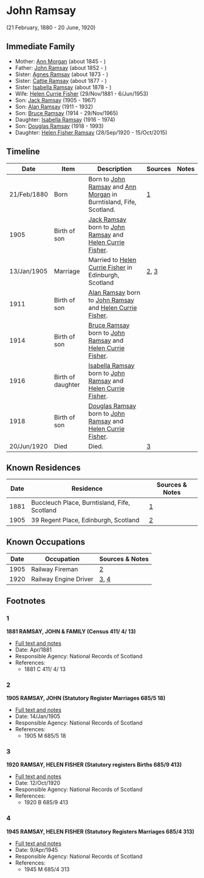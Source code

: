 ﻿---
layout: person
subject_key: i64225415
permalink: /people/i64225415
---

# John Ramsay
(21 February, 1880 - 20 June, 1920)

## Immediate Family

* Mother: [Ann Morgan](./@60684755@-ann-morgan-b1845-d.md) (about 1845 - )
* Father: [John Ramsay](./@63088441@-john-ramsay-b1852-d.md) (about 1852 - )
* Sister: [Agnes Ramsay](./@57916783@-agnes-ramsay-b1873-d.md) (about 1873 - )
* Sister: [Cattie Ramsay](./@35547078@-cattie-ramsay-b1877-d.md) (about 1877 - )
* Sister: [Isabella Ramsay](./@54722192@-isabella-ramsay-b1878-d.md) (about 1878 - )
* Wife: [Helen Currie Fisher](./@18426904@-helen-currie-fisher-b1881-11-29-d1953-6-6.md) (29/Nov/1881 - 6/Jun/1953)
* Son: [Jack Ramsay](./@55070438@-jack-ramsay-b1905-d1967.md) (1905 - 1967)
* Son: [Alan Ramsay](./@62219744@-alan-ramsay-b1911-d1932.md) (1911 - 1932)
* Son: [Bruce Ramsay](./@49046148@-bruce-ramsay-b1914-d1965-11-29.md) (1914 - 29/Nov/1965)
* Daughter: [Isabella Ramsay](./@80504300@-isabella-ramsay-b1916-d1974.md) (1916 - 1974)
* Son: [Douglas Ramsay](./@12977578@-douglas-ramsay-b1918-d1993.md) (1918 - 1993)
* Daughter: [Helen Fisher Ramsay](./@34267190@-helen-fisher-ramsay-b1920-9-28-d2015-10-15.md) (28/Sep/1920 - 15/Oct/2015)

## Timeline

Date | Item | Description | Sources | Notes
---|---|---|---|---
21/Feb/1880 | Born | Born to [John Ramsay](./@63088441@-john-ramsay-b1852-d.md) and [Ann Morgan](./@60684755@-ann-morgan-b1845-d.md) in Burntisland, Fife, Scotland. | [1](#1) | 
1905 | Birth of son | [Jack Ramsay](./@55070438@-jack-ramsay-b1905-d1967.md) born to [John Ramsay](./@64225415@-john-ramsay-b1880-2-21-d1920-6-20.md) and [Helen Currie Fisher](./@18426904@-helen-currie-fisher-b1881-11-29-d1953-6-6.md). |  | 
13/Jan/1905 | Marriage | Married to [Helen Currie Fisher](./@18426904@-helen-currie-fisher-b1881-11-29-d1953-6-6.md) in Edinburgh, Scotland | [2](#2), [3](#3) | 
1911 | Birth of son | [Alan Ramsay](./@62219744@-alan-ramsay-b1911-d1932.md) born to [John Ramsay](./@64225415@-john-ramsay-b1880-2-21-d1920-6-20.md) and [Helen Currie Fisher](./@18426904@-helen-currie-fisher-b1881-11-29-d1953-6-6.md). |  | 
1914 | Birth of son | [Bruce Ramsay](./@49046148@-bruce-ramsay-b1914-d1965-11-29.md) born to [John Ramsay](./@64225415@-john-ramsay-b1880-2-21-d1920-6-20.md) and [Helen Currie Fisher](./@18426904@-helen-currie-fisher-b1881-11-29-d1953-6-6.md). |  | 
1916 | Birth of daughter | [Isabella Ramsay](./@80504300@-isabella-ramsay-b1916-d1974.md) born to [John Ramsay](./@64225415@-john-ramsay-b1880-2-21-d1920-6-20.md) and [Helen Currie Fisher](./@18426904@-helen-currie-fisher-b1881-11-29-d1953-6-6.md). |  | 
1918 | Birth of son | [Douglas Ramsay](./@12977578@-douglas-ramsay-b1918-d1993.md) born to [John Ramsay](./@64225415@-john-ramsay-b1880-2-21-d1920-6-20.md) and [Helen Currie Fisher](./@18426904@-helen-currie-fisher-b1881-11-29-d1953-6-6.md). |  | 
20/Jun/1920 | Died | Died. | [3](#3) | 

## Known Residences

Date | Residence | Sources & Notes
---|---|---
1881 | Buccleuch Place, Burntisland, Fife, Scotland | [1](#1)
1905 | 39 Regent Place, Edinburgh, Scotland | [2](#2)

## Known Occupations

Date | Occupation | Sources & Notes
---|---|---
1905 | Railway Fireman | [2](#2)
1920 | Railway Engine Driver | [3](#3), [4](#4)

## Footnotes

### 1

**1881 RAMSAY, JOHN & FAMILY (Census 411/ 4/ 13)**

* [Full text and notes](../sources/@15289604@-1881-ramsay,-john-&-family-census-411-4-13-.md)
* Date: Apr/1881
* Responsible Agency: National Records of Scotland
* References: 
  * 1881 C 411/ 4/ 13

### 2

**1905 RAMSAY, JOHN (Statutory Register Marriages 685/5 18)**

* [Full text and notes](../sources/@83715308@-1905-ramsay,-john-statutory-register-marriages-685-5-18-.md)
* Date: 14/Jan/1905
* Responsible Agency: National Records of Scotland
* References: 
  * 1905 M 685/5 18

### 3

**1920 RAMSAY, HELEN FISHER (Statutory registers Births 685/9 413)**

* [Full text and notes](../sources/@94342520@-1920-ramsay,-helen-fisher-statutory-registers-births-685-9-413-.md)
* Date: 12/Oct/1920
* Responsible Agency: National Records of Scotland
* References: 
  * 1920 B 685/9 413

### 4

**1945 RAMSAY, HELEN FISHER (Statutory Registers Marriages 685/4 313)**

* [Full text and notes](../sources/@23579852@-1945-ramsay,-helen-fisher-statutory-registers-marriages-685-4-313-.md)
* Date: 9/Apr/1945
* Responsible Agency: National Records of Scotland
* References: 
  * 1945 M 685/4 313

